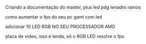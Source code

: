 Criando a documentação do master, plus led pdg lenadro ramos 

como aumentar o fps do seu pc gami com led 

adicionar 10 LED RGB NO SEU PROCESSADOR AMD  

placa de video, isso é lenda, só o RGB LED resolve o fps 